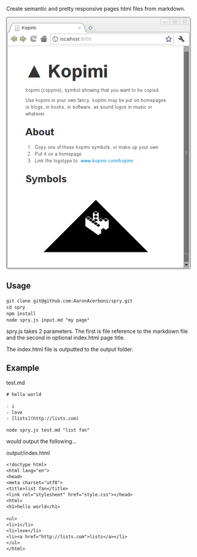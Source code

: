Create semantic and pretty responsive pages html files from markdown.

!['A sample page. See sample/kopimi.md'](https://github.com/AaronAcerboni/spry/raw/master/sample/sample.png "A sample page. See sample/kopimi.md")

## Usage

`git clone git@github.com:AaronAcerboni/spry.git`  
`cd spry`  
`npm install`  
`node spry.js input.md "my page"`  


spry.js takes 2 parameters. The first is file reference to the markdown file and 
the second in optional index.html page title.

The index.html file is outputted to the output folder.

## Example

test.md
```
# hello world

- i
- love
- [lists](http://lists.com)
```

`node spry.js test.md "list fan"`

would output the following...

output/index.html
```
<!doctype html> 
<html lang="en"> 
<head> 
<meta charset="utf8"> 
<title>list fan</title> 
<link rel="stylesheet" href="style.css"></head> 
<html> 
<h1>hello world</h1> 
 
<ul> 
<li>i</li> 
<li>love</li> 
<li><a href="http://lists.com">lists</a></li> 
</ul> 
</html>
```